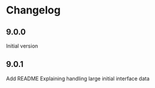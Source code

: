 # Changelog

## 9.0.0
Initial version

## 9.0.1
Add README
Explaining handling large initial interface data